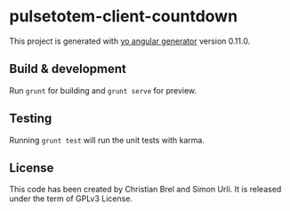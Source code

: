 # pulsetotem-client-countdown

This project is generated with [yo angular generator](https://github.com/yeoman/generator-angular)
version 0.11.0.

## Build & development

Run `grunt` for building and `grunt serve` for preview.

## Testing

Running `grunt test` will run the unit tests with karma.

## License

This code has been created by Christian Brel and Simon Urli. It is released under the term of GPLv3 License.

